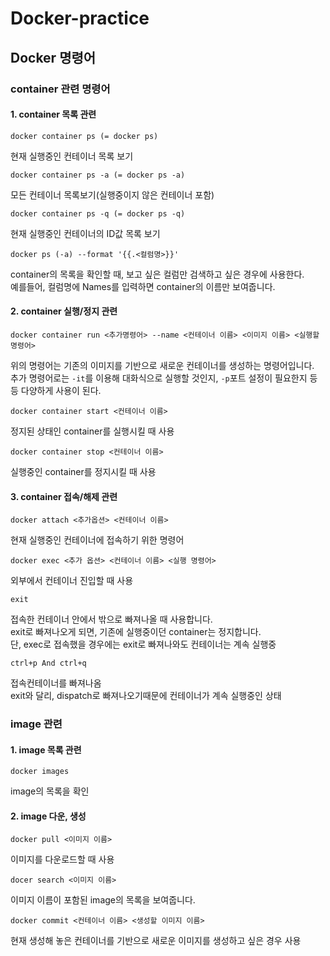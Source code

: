 # Docker-practice


## Docker 명령어

### container 관련 명령어 

#### 1. container 목록 관련 
```
docker container ps (= docker ps)
```
현재 실행중인 컨테이너 목록 보기 

```
docker container ps -a (= docker ps -a)
```
모든 컨테이너 목록보기(실행중이지 않은 컨테이너 포함)

```
docker container ps -q (= docker ps -q)
```
현재 실행중인 컨테이너의 ID값 목록 보기

``` 
docker ps (-a) --format '{{.<컬럼명>}}'
```
container의 목록을 확인할 때, 보고 싶은 컬럼만 검색하고 싶은 경우에 사용한다. <br>
예를들어, 컬럼명에 Names를 입력하면 container의 이름만 보여줍니다.

#### 2. container 실행/정지 관련 
```
docker container run <추가명령어> --name <컨테이너 이름> <이미지 이름> <실행할 명령어>
```
위의 명령어는 기존의 이미지를 기반으로 새로운 컨테이너를 생성하는 명령어입니다.<br>
추가 명령어로는 ```-it```를 이용해 대화식으로 실행할 것인지, ```-p```포트 설정이 필요한지 등등 다양하게 사용이 된다.

```
docker container start <컨테이너 이름>
```
정지된 상태인 container를 실행시킬 때 사용

```
docker container stop <컨테이너 이름>
```
실행중인 container를 정지시킬 때 사용

#### 3. container 접속/해제 관련

```
docker attach <추가옵션> <컨테이너 이름>
```
현재 실행중인 컨테이너에 접속하기 위한 명령어

```
docker exec <추가 옵션> <컨테이너 이름> <실행 명령어>
```
외부에서 컨테이너 진입할 때 사용

```
exit
```
접속한 컨테이너 안에서 밖으로 빠져나올 때 사용합니다. <br>
exit로 빠져나오게 되면, 기존에 실행중이던 container는 정지합니다.<br>
단, exec로 접속했을 경우에는 exit로 빠져나와도 컨테이너는 계속 실행중

```
ctrl+p And ctrl+q
```
접속컨테이너를 빠져나옴 <br>
exit와 달리, dispatch로 빠져나오기때문에 컨테이너가 계속 실행중인 상태

### image 관련 

#### 1. image 목록 관련

```
docker images
```
image의 목록을 확인

#### 2. image 다운, 생성 
```
docker pull <이미지 이름>
```
이미지를 다운로드할 때 사용

```
docer search <이미지 이름>
```
이미지 이름이 포함된 image의 목록을 보여줍니다. 

```
docker commit <컨테이너 이름> <생성할 이미지 이름>
```
현재 생성해 놓은 컨테이너를 기반으로 새로운 이미지를 생성하고 싶은 경우 사용


